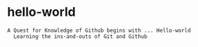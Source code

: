 # hello-world
~~~~~~~~~~~~~~~~~~
A Quest for Knowledge of Github begins with ... Hello-world
  Learning the ins-and-outs of Git and Github 
